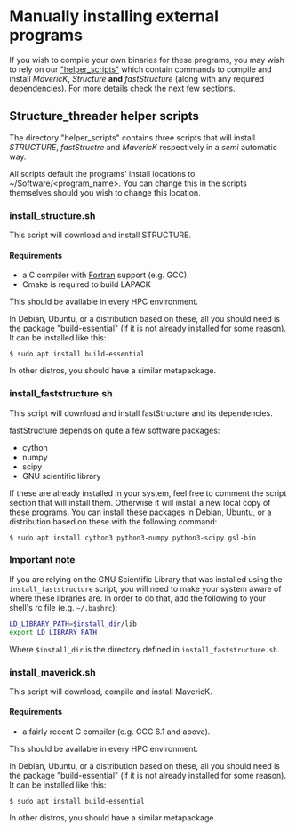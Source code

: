 # Manually installing external programs

If you wish to compile your own binaries for these programs, you may wish to
rely on our
["helper_scripts"](https://gitlab.com/StuntsPT/Structure_threader/-/tree/master/helper_scripts)
which contain commands to compile and install *MavericK*, *Structure* **and**
*fastStructure* (along with any required dependencies). For more details check
the next few sections.

## Structure_threader helper scripts
The directory "helper_scripts" contains three scripts that will install *STRUCTURE*, *fastStructre* and *MavericK* respectively in a *semi* automatic way.

All scripts default the programs' install locations to ~/Software/<program_name>. You can change this in the scripts themselves should you wish to change this location.


### install_structure.sh
This script will download and install STRUCTURE.


#### Requirements
* a C compiler with [Fortran](https://fortran-lang.org/) support (e.g. GCC).
* Cmake is required to build LAPACK

This should be available in every HPC environment.

In Debian, Ubuntu, or a distribution based on these, all you should need is the package "build-essential"
(if it is not already installed for some reason). It can be installed like this:

```console
$ sudo apt install build-essential
```

In other distros, you should have a similar metapackage.

### install_faststructure.sh
This script will download and install fastStructure and its dependencies.

fastStructure depends on quite a few software packages:
* cython
* numpy
* scipy
* GNU scientific library

If these are already installed in your system, feel free to comment the script
section that will install them. Otherwise it will install a new local copy of
these programs. You can install these packages in Debian, Ubuntu, or a
distribution based on these with the following command:

```console
$ sudo apt install cython3 python3-numpy python3-scipy gsl-bin
```

### Important note
If you are relying on the GNU Scientific Library that was installed using the
`install_faststructure` script, you will need to make your system aware of
where these libraries are.
In order to do that, add the following to your shell's rc file (e.g. `~/.bashrc`):

```bash
LD_LIBRARY_PATH=$install_dir/lib
export LD_LIBRARY_PATH
```

Where `$install_dir` is the directory defined in `install_faststructure.sh`.


### install_maverick.sh
This script will download, compile and install MavericK.


#### Requirements
* a fairly recent C compiler (e.g. GCC 6.1 and above).

This should be available in every HPC environment.

In Debian, Ubuntu, or a distribution based on these, all you should
need is the package "build-essential" (if it is not already installed
for some reason). It can be installed like this:

```console
$ sudo apt install build-essential
```

In other distros, you should have a similar metapackage.

